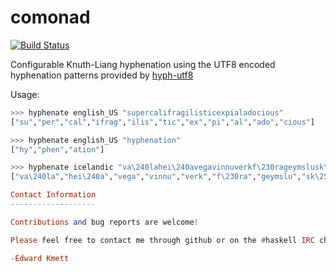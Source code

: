 comonad
=======

[![Build Status](https://secure.travis-ci.org/ekmett/hyphenation.png?branch=master)](http://travis-ci.org/ekmett/hyphenation)

Configurable Knuth-Liang hyphenation using the UTF8 encoded hyphenation patterns provided by [hyph-utf8](http://www.ctan.org/tex-archive/language/hyph-utf8)

Usage:

```haskell
>>> hyphenate english_US "supercalifragilisticexpialadocious"
["su","per","cal","ifrag","ilis","tic","ex","pi","al","ado","cious"]
```

```haskell
>>> hyphenate english_US "hyphenation"
["hy","phen","ation"]
```

```haskell
>>> hyphenate icelandic "va\240lahei\240avegavinnuverkf\230rageymslusk\250r"
["va\240la","hei\240a","vega","vinnu","verk","f\230ra","geymslu","sk\250r"]

Contact Information
-------------------

Contributions and bug reports are welcome!

Please feel free to contact me through github or on the #haskell IRC channel on irc.freenode.net.

-Edward Kmett

